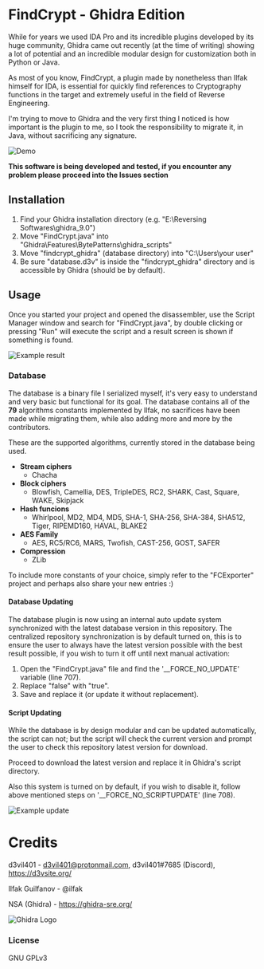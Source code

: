# FindCrypt - Ghidra Edition

While for years we used IDA Pro and its incredible plugins developed by its huge community, Ghidra came out recently (at the time of writing) showing a lot of potential and an incredible modular design for customization both in Python or Java.

As most of you know, FindCrypt, a plugin made by nonetheless than Ilfak himself for IDA, is essential for quickly find references to Cryptography functions in the target and extremely useful in the field of Reverse Engineering.

I'm trying to move to Ghidra and the very first thing I noticed is how important is the plugin to me, so I took the responsibility to migrate it, in Java, without sacrificing any signature.

![Demo](https://github.com/d3v1l401/FindCrypt-Ghidra/blob/master/Misc/demo.gif)

**This software is being developed and tested, if you encounter any problem please proceed into the Issues section**

## Installation

1. Find your Ghidra installation directory (e.g. "E:\Reversing Softwares\ghidra_9.0")
2. Move "FindCrypt.java" into "Ghidra\Features\BytePatterns\ghidra_scripts"
3. Move "findcrypt_ghidra" (database directory) into "C:\Users\your user\"
4. Be sure "database.d3v" is inside the "findcrypt_ghidra" directory and is accessible by Ghidra (should be by default).

## Usage

Once you started your project and opened the disassembler, use the Script Manager window and search for "FindCrypt.java",
by double clicking or pressing "Run" will execute the script and a result screen is shown if something is found.

![Example result](https://github.com/d3v1l401/FindCrypt-Ghidra/blob/master/Misc/resDemo.png)

### Database

The database is a binary file I serialized myself, it's very easy to understand and very basic but functional for its goal.
The database contains all of the **79** algorithms constants implemented by Ilfak, no sacrifices have been made while migrating them, while also adding 
more and more by the contributors.

These are the supported algorithms, currently stored in the database being used.

* **Stream ciphers** 
	* Chacha
* **Block ciphers**
    * Blowfish, Camellia, DES, TripleDES, RC2, SHARK, Cast, Square, WAKE, Skipjack 
* **Hash funcions** 
    * Whirlpool, MD2, MD4, MD5, SHA-1, SHA-256, SHA-384, SHA512, Tiger, RIPEMD160, HAVAL, BLAKE2
* **AES Family**
    * AES, RC5/RC6, MARS, Twofish, CAST-256, GOST, SAFER 
* **Compression** 
    * ZLib 

To include more constants of your choice, simply refer to the "FCExporter" project and perhaps also share your new entries :)

#### Database Updating

The database plugin is now using an internal auto update system synchronized with the latest database version in this repository.
The centralized repository synchronization is by default turned on, this is to ensure the user to always have the latest version possible
with the best result possible, if you wish to turn it off until next manual activation:

1. Open the "FindCrypt.java" file and find the '__FORCE_NO_UPDATE' variable (line 707).
2. Replace "false" with "true".
3. Save and replace it (or update it without replacement).

#### Script Updating

While the database is by design modular and can be updated automatically, the script can not; but the script will check the current version and prompt
the user to check this repository latest version for download.

Proceed to download the latest version and replace it in Ghidra's script directory.

Also this system is turned on by default, if you wish to disable it, follow above mentioned steps on '__FORCE_NO_SCRIPTUPDATE' (line 708).

![Example update](https://github.com/d3v1l401/FindCrypt-Ghidra/blob/master/Misc/updDemo.png)

# Credits
d3vil401 - d3vil401@protonmail.com, d3vil401#7685 (Discord), https://d3vsite.org/

Ilfak Guilfanov - @ilfak

NSA (Ghidra) - https://ghidra-sre.org/


![Ghidra Logo](https://media.defense.gov/2019/Mar/05/2002096238/400/400/0/190503-D-IM742-3002.PNG)

### License

GNU GPLv3
